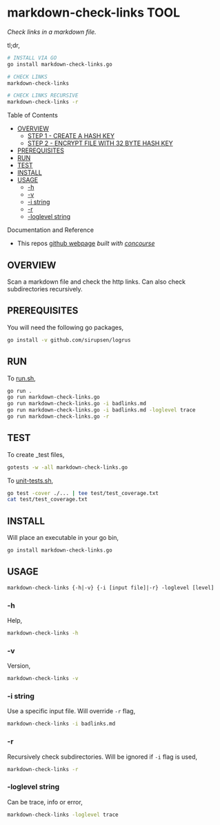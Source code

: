 # markdown-check-links TOOL

_Check links in a markdown file._

tl;dr,

```bash
# INSTALL VIA GO
go install markdown-check-links.go

# CHECK LINKS
markdown-check-links

# CHECK LINKS RECURSIVE
markdown-check-links -r
```

Table of Contents

* [OVERVIEW](https://github.com/JeffDeCola/my-go-tools/tree/master/cryptography-tools/markdown-check-links#overview)
  * [STEP 1 - CREATE A HASH KEY](https://github.com/JeffDeCola/my-go-tools/tree/master/cryptography-tools/markdown-check-links#step-1---create-a-hash-key)
  * [STEP 2 - ENCRYPT FILE WITH 32 BYTE HASH KEY](https://github.com/JeffDeCola/my-go-tools/tree/master/cryptography-tools/markdown-check-links#step-2---encrypt-file-with-32-byte-hash-key)
* [PREREQUISITES](https://github.com/JeffDeCola/my-go-tools/tree/master/cryptography-tools/markdown-check-links#prerequisites)
* [RUN](https://github.com/JeffDeCola/my-go-tools/tree/master/cryptography-tools/markdown-check-links#run)
* [TEST](https://github.com/JeffDeCola/my-go-tools/tree/master/cryptography-tools/markdown-check-links#test)
* [INSTALL](https://github.com/JeffDeCola/my-go-tools/tree/master/cryptography-tools/markdown-check-links#install)
* [USAGE](https://github.com/JeffDeCola/my-go-tools/tree/master/cryptography-tools/markdown-check-links#usage)
  * [-h](https://github.com/JeffDeCola/my-go-tools/tree/master/cryptography-tools/markdown-check-links#-h)
  * [-v](https://github.com/JeffDeCola/my-go-tools/tree/master/cryptography-tools/markdown-check-links#-v)
  * [-i string](https://github.com/JeffDeCola/my-go-tools/tree/master/cryptography-tools/markdown-check-links#-i-string)
  * [-r](https://github.com/JeffDeCola/my-go-tools/tree/master/cryptography-tools/markdown-check-links#-r)
  * [-loglevel string](https://github.com/JeffDeCola/my-go-tools/tree/master/cryptography-tools/decryptfile#-loglevel-string)

Documentation and Reference

* This repos
  [github webpage](https://jeffdecola.github.io/my-go-tools/)
  _built with
  [concourse](https://github.com/JeffDeCola/my-go-tools/blob/master/ci-README.md)_

## OVERVIEW

Scan a markdown file and check the http links. Can also check subdirectories recursively.

## PREREQUISITES

You will need the following go packages,

```bash
go install -v github.com/sirupsen/logrus
```

## RUN

To
[run.sh](https://github.com/JeffDeCola/my-go-tools/blob/master/cryptography-tools/markdown-check-links/run.sh),

```bash
go run .
go run markdown-check-links.go
go run markdown-check-links.go -i badlinks.md
go run markdown-check-links.go -i badlinks.md -loglevel trace
go run markdown-check-links.go -r
```

## TEST

To create _test files,

```bash
gotests -w -all markdown-check-links.go
```

To
[unit-tests.sh](https://github.com/JeffDeCola/my-go-tools/blob/master/cryptography-tools/markdown-check-links/test/unit-tests.sh),

```bash
go test -cover ./... | tee test/test_coverage.txt
cat test/test_coverage.txt
```

## INSTALL

Will place an executable in your go bin,

```bash
go install markdown-check-links.go
```

## USAGE

```txt
markdown-check-links {-h|-v} {-i [input file]|-r} -loglevel [level]
```

### -h

Help,

```bash
markdown-check-links -h
```

### -v

Version,

```bash
markdown-check-links -v
```

### -i string

Use a specific input file. Will override `-r` flag,

```bash
markdown-check-links -i badlinks.md
```

### -r

Recursively check subdirectories. Will be ignored if `-i` flag is used,

```bash
markdown-check-links -r
```

### -loglevel string

Can be trace, info or error,

```bash
markdown-check-links -loglevel trace
```
